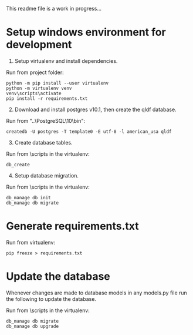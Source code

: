 This readme file is a work in progress...

# Setup windows environment for development
1. Setup virtualenv and install dependencies.

Run from project folder:
```
python -m pip install --user virtualenv
python -m virtualenv venv
venv\scripts\activate
pip install -r requirements.txt
```

2. Download and install postgres v10.1, then create the qldf database.

Run from "..\PostgreSQL\10\bin":
```
createdb -U postgres -T template0 -E utf-8 -l american_usa qldf
```

3. Create database tables.

Run from \scripts in the virtualenv:
```
db_create
```

4. Setup database migration.

Run from \scripts in the virtualenv:
```
db_manage db init
db_manage db migrate
```

# Generate requirements.txt
Run from virtualenv:
```
pip freeze > requirements.txt
```

# Update the database
Whenever changes are made to database models in any models.py file run the following to update the database.

Run from \scripts in the virtualenv:
```
db_manage db migrate
db_manage db upgrade
```
